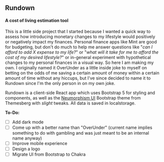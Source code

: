 ## Rundown
#### A cost of living estimation tool

This is a little side project that I started because I wanted a quick way to assess how introducing monetary changes to my lifestyle would positively or negatively impact my finances. Personal finance apps like Mint are good for budgeting, but don't do much to help me answer questions like "_can I afford to add X expense to my life?_" or "_what will it take for me to afford the cost of my desired lifestyle?_" or in-general experiment with hypothetical changes to my personal finances in a visual way. So here I am making my own. I originally named it OverUnder as a little inside joke to myself on betting on the odds of me saving a certain amount of money within a certain amount of time without any hiccups, but I've since decided to name it to Rundown since I'm the only person in on my own joke.

Rundown is a client-side React app which uses Bootstrap 5 for styling and components, as well as the [Neumorphism UI](https://themesberg.com/product/ui-kit/neumorphism-ui-kit-bootstrap) Bootstrap theme from Themesberg with _slight_ tweaks. All data is saved in localstorage.

**To-Do:**
- [ ] Add dark mode
- [ ] Come up with a better name than "OverUnder" (current name implies something to do with gambling and was just meant to be an internal name anyway)
- [ ] Improve mobile experience
- [ ] Design a logo
- [ ] Migrate UI from Bootstrap to Chakra
